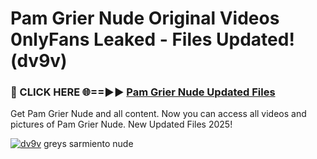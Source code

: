 # Pam Grier Nude Original Videos 0nlyFans Leaked - Files Updated! (dv9v)

<h3>🔴 CLICK HERE 🌐==►► <a href="https://tinyurl.com/yrmya6cz" rel="nofollow">Pam Grier Nude Updated Files</a></h3>

Get Pam Grier Nude and all content. Now you can access all videos and pictures of Pam Grier Nude. New Updated Files 2025!

[![dv9v](https://i.imgur.com/FMdXYCs.gif)](https://tinyurl.com/yrmya6cz)
greys sarmiento nude